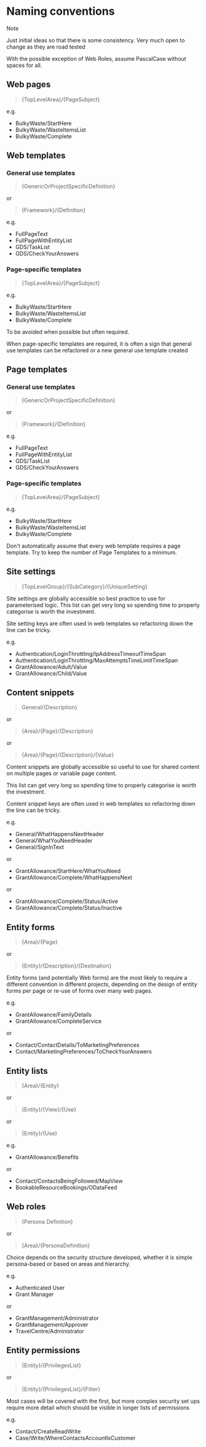 # Naming conventions

> [!NOTE]
> Just initial ideas so that there is some consistency. Very much open to change as they are road tested

With the possible exception of Web Roles, assume PascalCase without spaces for all.

## Web pages

> {TopLevelArea}/{PageSubject}

e.g. 
- BulkyWaste/StartHere
- BulkyWaste/WasteItemsList
- BulkyWaste/Complete

## Web templates

### General use templates

> {GenericOrProjectSpecificDefinition}

or

> {Framework}/{Definition}

e.g.
- FullPageText
- FullPageWithEntityList
- GDS/TaskList
- GDS/CheckYourAnswers

### Page-specific templates

> {TopLevelArea}/{PageSubject}

e.g.
- BulkyWaste/StartHere
- BulkyWaste/WasteItemsList
- BulkyWaste/Complete

To be avoided when possible but often required.

When page-specific templates are required, it is often a sign that general use templates can be refactored or a new general use template created

## Page templates

### General use templates

> {GenericOrProjectSpecificDefinition}

or

> {Framework}/{Definition}

e.g.
- FullPageText
- FullPageWithEntityList
- GDS/TaskList
- GDS/CheckYourAnswers

### Page-specific templates

> {TopLevelArea}/{PageSubject}

e.g.
- BulkyWaste/StartHere
- BulkyWaste/WasteItemsList
- BulkyWaste/Complete

Don't automatically assume that every web template requires a page template. Try to keep the number of Page Templates to a minimum.

## Site settings

> {TopLevelGroup}/{SubCategory}/{UniqueSetting}

Site settings are globally accessible so best practice to use for parameterised logic. This list can get very long so spending time to properly categorise is worth the investment.

Site setting keys are often used in web templates so refactoring down the line can be tricky.

e.g. 
- Authentication/LoginThrottling/IpAddressTimeoutTimeSpan
- Authentication/LoginThrottling/MaxAttemptsTimeLimitTimeSpan
- GrantAllowance/Adult/Value
- GrantAllowance/Child/Value

## Content snippets

> General/{Description}

or

> {Area}/{Page}/{Description}

or

> {Area}/{Page}/{Description}/{Value}

Content snippets are globally accessible so useful to use for shared content on multiple pages or variable page content.

This list can get very long so spending time to properly categorise is worth the investment.

Content snippet keys are often used in web templates so refactoring down the line can be tricky.

e.g.
- General/WhatHappensNextHeader
- General/WhatYouNeedHeader
- General/SignInText

or  

- GrantAllowance/StartHere/WhatYouNeed
- GrantAllowance/Complete/WhatHappensNext

or

- GrantAllowance/Complete/Status/Active
- GrantAllowance/Complete/Status/Inactive

## Entity forms

> {Area}/{Page}

or

> {Entity}/{Description}/{Destination}

Entity forms (and potentially Web forms) are the most likely to require a different convention in different projects, depending on the design of entity forms per page or re-use of forms over many web pages. 

e.g. 
- GrantAllowance/FamilyDetails
- GrantAllowance/CompleteService

or

- Contact/ContactDetails/ToMarketingPreferences
- Contact/MarketingPreferences/ToCheckYourAnswers

## Entity lists

> {Area}/{Entity}

or

> {Entity}/{View}/{Use}

or 

> {Entity}/{Use}

e.g.
- GrantAllowance/Benefits

or

- Contact/ContactsBeingFollowed/MapView
- BookableResourceBookings/ODataFeed

## Web roles

> {Persona Definition}

or 

> {Area}/{PersonaDefinition}

Choice depends on the security structure developed, whether it is simple persona-based or based on areas and hierarchy.

e.g. 
- Authenticated User
- Grant Manager

or 

- GrantManagement/Administrator
- GrantManagement/Approver
- TravelCentre/Administrator

## Entity permissions

> {Entity}/{PrivilegesList}

or

> {Entity}/{PrivilegesList}/{Filter}

Most cases will be covered with the first, but more complex security set ups require more detail which should be visible in longer lists of permissions 

e.g. 
- Contact/CreateReadWrite
- Case/Write/WhereContactsAccountIsCustomer

